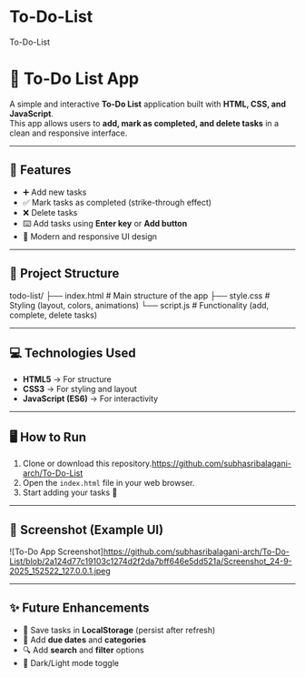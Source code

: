 # To-Do-List
To-Do-List
# 📝 To-Do List App

A simple and interactive **To-Do List** application built with **HTML, CSS, and JavaScript**.  
This app allows users to **add, mark as completed, and delete tasks** in a clean and responsive interface.

---

## 🚀 Features
- ➕ Add new tasks
- ✅ Mark tasks as completed (strike-through effect)
- ❌ Delete tasks
- ⌨️ Add tasks using **Enter key** or **Add button**
- 🎨 Modern and responsive UI design

---

## 📂 Project Structure
todo-list/
├── index.html # Main structure of the app
├── style.css # Styling (layout, colors, animations)
└── script.js # Functionality (add, complete, delete tasks)


---

## 💻 Technologies Used
- **HTML5** → For structure  
- **CSS3** → For styling and layout  
- **JavaScript (ES6)** → For interactivity  

---

## 🖥️ How to Run
1. Clone or download this repository.https://github.com/subhasribalagani-arch/To-Do-List
2. Open the `index.html` file in your web browser.
3. Start adding your tasks 🎉

---

## 📸 Screenshot (Example UI)
![To-Do App Screenshot]https://github.com/subhasribalagani-arch/To-Do-List/blob/2a124d77c19103c1274d2f2da7bff646e5dd521a/Screenshot_24-9-2025_152522_127.0.0.1.jpeg

---

## ✨ Future Enhancements
- 📌 Save tasks in **LocalStorage** (persist after refresh)
- 📅 Add **due dates** and **categories**
- 🔍 Add **search** and **filter** options
- 🎨 Dark/Light mode toggle


